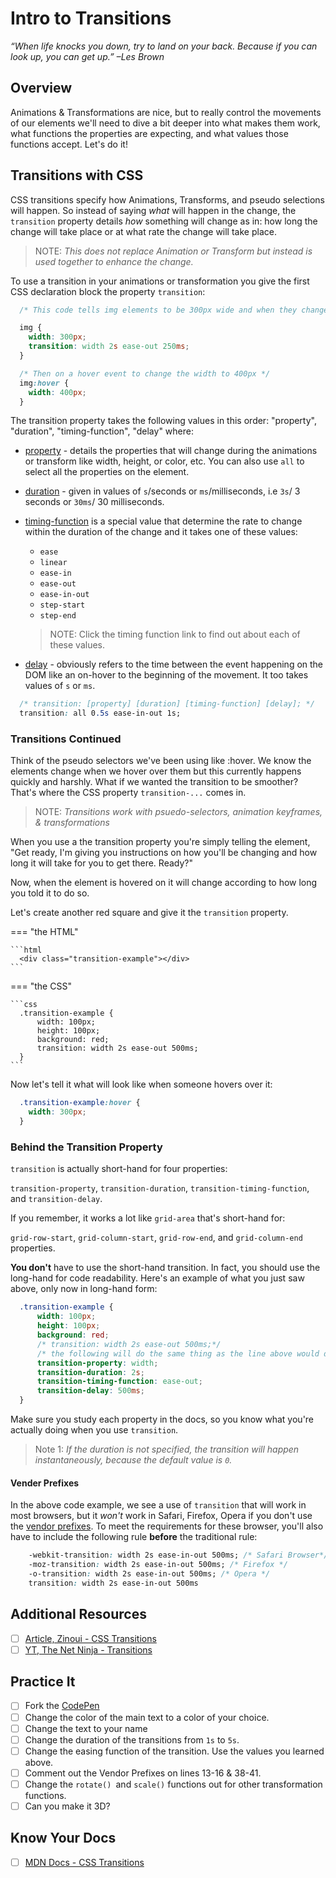 # Intro to Transitions

*“When life knocks you down, try to land on your back. Because if you can look up, you can get up.” –Les Brown*

## Overview

Animations & Transformations are nice, but to really control the movements of our elements we'll need to dive a bit deeper into what makes them work, what functions the properties are expecting, and what values those functions accept. Let's do it!

## Transitions with CSS

CSS transitions specify how Animations, Transforms, and pseudo selections will happen. So instead of saying *what* will happen in the change, the `transition` property details *how* something will change as in: how long the change will take place or at what rate the change will take place.

  > NOTE: *This does not replace Animation or Transform but instead is used together to enhance the change.*

To use a transition in your animations or transformation you give the first CSS declaration block the property `transition`:
<!-- ! Video Contents:  (width="655" height="368", ratio 1.77) -->

```css
  /* This code tells img elements to be 300px wide and when they change width to follow the rules to do it in 2 seconds, start fast and end slowly(ease-out), and delay by 250ms */

  img {
    width: 300px;
    transition: width 2s ease-out 250ms;
  }

  /* Then on a hover event to change the width to 400px */
  img:hover {
    width: 400px;
  }
```

The transition property takes the following values in this order: "property", "duration", "timing-function", "delay" where:

* [property](https://css-tricks.com/almanac/properties/t/transition-property/) - details the properties that will change during the animations or transform like width, height, or color, etc. You can also use `all` to select all the properties on the element.
* [duration](https://css-tricks.com/almanac/properties/t/transition-duration/) - given in values of `s`/seconds or `ms`/milliseconds, i.e `3s`/ 3 seconds or `30ms`/ 30 milliseconds.
* [timing-function](https://css-tricks.com/almanac/properties/t/transition-timing-function/) is a special value that determine the rate to change within the duration of the change and it takes one of these values:

  * `ease`
  * `linear`
  * `ease-in`
  * `ease-out`
  * `ease-in-out`
  * `step-start`
  * `step-end`

  > NOTE: Click the timing function link to find out about each of these values.

* [delay](https://css-tricks.com/almanac/properties/t/transition-delay/) - obviously refers to the time between the event happening on the DOM like an on-hover to the beginning of the movement. It too takes values of `s` or `ms`.

```css
  /* transition: [property] [duration] [timing-function] [delay]; */
  transition: all 0.5s ease-in-out 1s;
```

### Transitions Continued

Think of the pseudo selectors we've been using like :hover. We know the elements change when we hover over them but this currently happens quickly and harshly. What if we wanted the transition to be smoother? That's where the CSS property `transition-...` comes in.

  > NOTE: *Transitions work with psuedo-selectors, animation keyframes, & transformations*

When you use a the transition property you're simply telling the element, "Get ready, I'm giving you instructions on how you'll be changing and how long it will take for you to get there. Ready?"

Now, when the element is hovered on it will change according to how long you told it to do so.

Let's create another red square and give it the `transition` property.

=== "the HTML"

    ```html
      <div class="transition-example"></div>
    ```

=== "the CSS"

    ```css
      .transition-example {
          width: 100px;
          height: 100px;
          background: red;
          transition: width 2s ease-out 500ms;
      }
    ```

Now let's tell it what will look like when someone hovers over it:

```css
  .transition-example:hover {
    width: 300px;
  }
```

### Behind the Transition Property

`transition` is actually short-hand for four properties:

`transition-property`,
`transition-duration`,
`transition-timing-function`, and
`transition-delay`.

If you remember, it works a lot like `grid-area` that's short-hand for:

`grid-row-start`,
`grid-column-start`,
`grid-row-end`, and
`grid-column-end` properties.

**You don't** have to use the short-hand transition. In fact, you should use the long-hand for code readability. Here's an example of what you just saw above, only now in long-hand form:

```css
  .transition-example {
      width: 100px;
      height: 100px;
      background: red;
      /* transition: width 2s ease-out 500ms;*/
      /* the following will do the same thing as the line above would do */
      transition-property: width;
      transition-duration: 2s;
      transition-timing-function: ease-out;
      transition-delay: 500ms;
  }
```

Make sure you study each property in the docs, so you know what you're actually doing when you use `transition`.

  > Note 1: *If the duration is not specified, the transition will happen instantaneously, because the default value is `0`.*

#### Vender Prefixes

In the above code example, we see a use of `transition` that will work in most browsers, but it *won't* work in Safari, Firefox, Opera if you don't use the [vendor prefixes](http://prefixr.com/what-are-vendor-prefixes.php). To meet the requirements for these browser, you'll also have to include the following rule **before** the traditional rule:

```css
    -webkit-transition: width 2s ease-in-out 500ms; /* Safari Browser*/
    -moz-transition: width 2s ease-in-out 500ms; /* Firefox */
    -o-transition: width 2s ease-in-out 500ms; /* Opera */
    transition: width 2s ease-in-out 500ms
```

## Additional Resources

- [ ] [Article, Zinoui - CSS Transitions](https://zinoui.com/blog/css-transitions)
- [ ] [YT, The Net Ninja - Transitions](https://youtu.be/oYlJR4Le228)

## Practice It

- [ ] Fork the [CodePen](https://codepen.io/austincoding/pen/dRvVMb/)
- [ ] Change the color of the main text to a color of your choice.
- [ ] Change the text to your name
- [ ] Change the duration of the transitions from `1s` to `5s`.
- [ ] Change the easing function of the transition. Use the values you learned above.
- [ ] Comment out the Vendor Prefixes on lines 13-16 & 38-41.
- [ ] Change the `rotate() `and `scale()` functions out for other transformation functions.
- [ ] Can you make it 3D?

## Know Your Docs

- [ ] [MDN Docs - CSS Transitions](https://developer.mozilla.org/en-US/docs/Web/CSS/transition)


<!-- ! END OF VIDEO 101.1.3.1 - TITLE-->
<!-- ? Video Numbering and Title system: CourseNumber.ModuleNumber.LessonNumber.VideoNumber -->
<!-- * (VIDEO 101.2.4.3 - "CSS Selectors") === 101 Course, Module 2, Lesson 4, Video 3 - "CSS Selectors" -->

<!-- 

cp workspace/resources/templateFile.md docs/module- 

```javascript

```

| Method      | Description                          |
| ----------- | ------------------------------------ |
| `GET`       | Fetch resource                       |
| `PUT`       | Update resource |
| `DELETE`    | Delete resource |


    `line numbers`
:do you like 'em?


++slash++
https://facelessuser.github.io/pymdown-extensions/extensions/keys/

=== "Javascript"

    ```javascript
    ```

=== "Python"

  ```python
  ```

=== "Example"
    ```console
      .
    ```

=== "Instructions"
    ```markdown
      .
    ```

=== "Result"
    ![PIC](./../images/pic.png)
-->